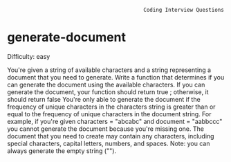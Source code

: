                                                 Coding Interview Questions
# generate-document

Difficulty: easy

  You're given a string of available characters and a string representing a
  document that you need to generate. Write a function that determines if you
  can generate the document using the available characters. If you can generate
  the document, your function should return true ; otherwise, it
  should return false You're only able to generate the document if the frequency of unique
  characters in the characters string is greater than or equal to the frequency
  of unique characters in the document string. For example, if you're given characters = "abcabc"  and document = "aabbccc"  you
  cannot  generate the document because you're missing one. The document that you need to create may contain any characters, including
  special characters, capital letters, numbers, and spaces. Note: you can always generate the empty string ("").
